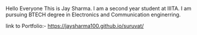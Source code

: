 Hello Everyone
This is Jay Sharma.
I am a second year student at IIITA.
I am pursuing BTECH degree in Electronics and Communication enginerring. 

link to Portfolio:- 
https://jaysharma100.github.io/suruvat/
